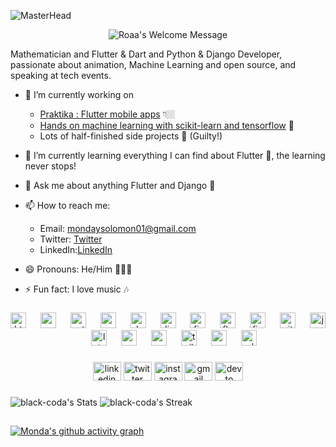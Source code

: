  ![MasterHead](https://blog.bit.ai/wp-content/uploads/2018/09/How-to-Embed-GitHub-Gists-in-Your-Documents-Blog-Banner.png)


<p align="center">
		<img alt="Roaa's Welcome Message"
			 src="https://readme-typing-svg.herokuapp.com?size=28&background=45E5FF00&center=true&vCenter=true&lines=%F0%9F%91%8B%F0%9F%8F%BC+Hi+there!,+I'm+Monday">
  <br />
  
</p>

Mathematician and Flutter & Dart and Python & Django Developer, passionate about animation, Machine Learning and  open source, and speaking at tech events.




* 🔭 I’m currently working on 
  - [Praktika : Flutter mobile apps](https://github.com/black-coda/praktika) 👇🏼
  - [Hands on machine learning with scikit-learn and tensorflow](#flutter-tutorials) 📖
  - Lots of half-finished side projects 👀 (Guilty!)
* 🌱 I’m currently learning everything I can find about Flutter 💙, the learning never stops!
* 💬 Ask me about anything Flutter and Django 💙
* 📫 How to reach me:
  * Email: mondaysolomon01@gmail.com
  * Twitter: [Twitter](https://x.com/SOkwharobo)
  * LinkedIn:[LinkedIn](https://github.com/SOkwharobo/ml-journey.git)

* 😄 Pronouns: He/Him 👩🏻‍💻
* ⚡ Fun fact: I love music 🎶 

###

<div align="center">
  <img src="https://cdn.jsdelivr.net/gh/devicons/devicon/icons/html5/html5-original.svg" height="25" alt="html5 logo"  />
  <img width="15" />
  <img src="https://cdn.jsdelivr.net/gh/devicons/devicon/icons/css3/css3-original.svg" height="25" alt="css3 logo"  />
  <img width="15" />
  <img src="https://cdn.jsdelivr.net/gh/devicons/devicon/icons/python/python-original.svg" height="25" alt="python logo"  />
  <img width="15" />
  <img src="https://cdn.jsdelivr.net/gh/devicons/devicon/icons/androidstudio/androidstudio-original.svg" height="25" alt="androidstudio logo"  />
  <img width="15" />
  <img src="https://cdn.jsdelivr.net/gh/devicons/devicon/icons/dart/dart-original.svg" height="25" alt="dart logo"  />
  <img width="15" />
  <img src="https://cdn.jsdelivr.net/gh/devicons/devicon/icons/django/django-plain.svg" height="25" alt="django logo"  />
  <img width="15" />
  <img src="https://cdn.jsdelivr.net/gh/devicons/devicon/icons/firebase/firebase-plain.svg" height="25" alt="firebase logo"  />
  <img width="15" />
  <img src="https://cdn.jsdelivr.net/gh/devicons/devicon/icons/flutter/flutter-original.svg" height="25" alt="flutter logo"  />
  <img width="15" />
  <img src="https://cdn.jsdelivr.net/gh/devicons/devicon/icons/figma/figma-original.svg" height="25" alt="figma logo"  />
  <img width="15" />
  <img src="https://cdn.jsdelivr.net/gh/devicons/devicon/icons/git/git-original.svg" height="25" alt="git logo"  />
  <img width="15" />
  <img src="https://cdn.jsdelivr.net/gh/devicons/devicon/icons/jupyter/jupyter-original.svg" height="25" alt="jupyter logo"  />
  <img width="15" />
  <img src="https://cdn.jsdelivr.net/gh/devicons/devicon/icons/latex/latex-original.svg" height="25" alt="latex logo"  />
  <img width="15" />
  <img src="https://cdn.jsdelivr.net/gh/devicons/devicon/icons/mysql/mysql-original.svg" height="25" alt="mysql logo"  />
  <img width="15" />
  <img src="https://cdn.jsdelivr.net/gh/devicons/devicon/icons/postgresql/postgresql-original.svg" height="25" alt="postgresql logo"  />
  <img width="15" />
  <img src="https://cdn.jsdelivr.net/gh/devicons/devicon/icons/tailwindcss/tailwindcss-original-wordmark.svg" height="25" alt="tailwindcss logo"  />
  <img width="15" />
  <img src="https://cdn.jsdelivr.net/gh/devicons/devicon/icons/vscode/vscode-original.svg" height="25" alt="vscode logo"  />
  <img width="15" />
  <img src="https://cdn.jsdelivr.net/gh/devicons/devicon/icons/xd/xd-plain.svg" height="25" alt="xd logo"  />
</div>

###

<div align="center">
  <img src="https://raw.githubusercontent.com/maurodesouza/profile-readme-generator/master/src/assets/icons/social/linkedin/default.svg" width="45" height="30" alt="linkedin logo"  />
  <img src="https://raw.githubusercontent.com/maurodesouza/profile-readme-generator/master/src/assets/icons/social/twitter/default.svg" width="45" height="30" alt="twitter logo"  />
  <img src="https://raw.githubusercontent.com/maurodesouza/profile-readme-generator/master/src/assets/icons/social/instagram/default.svg" width="45" height="30" alt="instagram logo"  />
  <img src="https://raw.githubusercontent.com/maurodesouza/profile-readme-generator/master/src/assets/icons/social/gmail/default.svg" width="45" height="30" alt="gmail logo"  />
  <img src="https://raw.githubusercontent.com/maurodesouza/profile-readme-generator/master/src/assets/icons/social/devto/default.svg" width="45" height="30" alt="devto logo"  />
</div>

###
![black-coda's Stats](https://github-readme-stats.vercel.app/api?username=black-coda&theme=nord&show_icons=true&hide_border=true&count_private=false)  ![black-coda's Streak](https://github-readme-streak-stats.herokuapp.com/?user=black-coda&theme=nord&hide_border=true)



###

<h2 align="left"></h2>

###

<h2 align="left"></h2>

###

[![Monda's github activity graph](https://github-readme-activity-graph.vercel.app/graph?username=black-coda&bg_color=000000&color=ffffff&line=008080&point=ff0000&area=true&hide_border=true)](https://github.com/ashutosh00710/github-readme-activity-graph)
